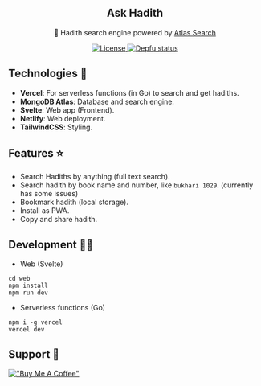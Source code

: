 <p align="center">
 <h2 align="center">Ask Hadith</h2>
 <p align="center">🔎 Hadith search engine powered by <a href="https://docs.atlas.mongodb.com/atlas-search/">Atlas Search</a></p>
 <p align="center">
  <a href="https://img.shields.io/github/license/Ananto30/ask-hadith">
     <img alt="License" src="https://img.shields.io/github/license/Ananto30/ask-hadith" />
  </a>
  <a href="https://depfu.com/github/Ananto30/ask-hadith?project_id=13555">
     <img alt="Depfu status" src="https://badges.depfu.com/badges/362ce5396653b2bd131b26c55bb809c6/overview.svg" />
  </a>
 </p>
</p>

## Technologies 📱
- **Vercel**: For serverless functions (in Go) to search and get hadiths.
- **MongoDB Atlas**: Database and search engine.
- **Svelte**: Web app (Frontend).
- **Netlify**: Web deployment.
- **TailwindCSS**: Styling.

## Features ⭐
- Search Hadiths by anything (full text search).
- Search hadith by book name and number, like `bukhari 1029`. (currently has some issues)
- Bookmark hadith (local storage).
- Install as PWA.
- Copy and share hadith.

## Development 🧑‍💻
- Web (Svelte)
```
cd web
npm install
npm run dev
```

- Serverless functions (Go)
```
npm i -g vercel
vercel dev
```

## Support 🙋
[!["Buy Me A Coffee"](https://www.buymeacoffee.com/assets/img/custom_images/orange_img.png)](https://www.buymeacoffee.com/ananto30)

